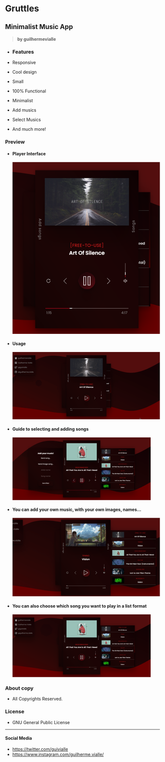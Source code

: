 # Gruttles

## Minimalist Music App

> #### by guilhermevialle

-   ### Features

-   Responsive
-   Cool design
-   Small
-   100% Functional
-   Minimalist
-   Add musics
-   Select Musics
-   And much more!

### Preview

-   #### Player Interface

    <img src="https://github.com/guilhermevialle/MinimalistMusicPlayerv5.0/blob/main/Minimalist%20Music%20Player%20-%20v5.0/Screenshots/capture.PNG">

-   #### Usage

    ![Player usage guide](https://github.com/guilhermevialle/MinimalistMusicPlayerv5.0/blob/main/Minimalist%20Music%20Player%20-%20v5.0/gifs/gif.gif)

-   #### Guide to selecting and adding songs

       <img src="https://github.com/guilhermevialle/MinimalistMusicPlayerv5.0/blob/main/Minimalist%20Music%20Player%20-%20v5.0/Screenshots/capture2.PNG" width="450px">

-   #### You can add your own music, with your own images, names...

    ![Adding musics](https://github.com/guilhermevialle/MinimalistMusicPlayerv5.0/blob/main/Minimalist%20Music%20Player%20-%20v5.0/gifs/gif2.gif)

-   #### You can also choose which song you want to play in a list format
      <img src="https://github.com/guilhermevialle/MinimalistMusicPlayerv5.0/blob/main/Minimalist%20Music%20Player%20-%20v5.0/Screenshots/capture3.PNG" width="450px">

### About copy

-   All Copyrights Reserved.

### License

-   GNU General Public License

---

#### Social Media

-   https://twitter.com/guivialle
-   https://www.instagram.com/guilherme.vialle/
